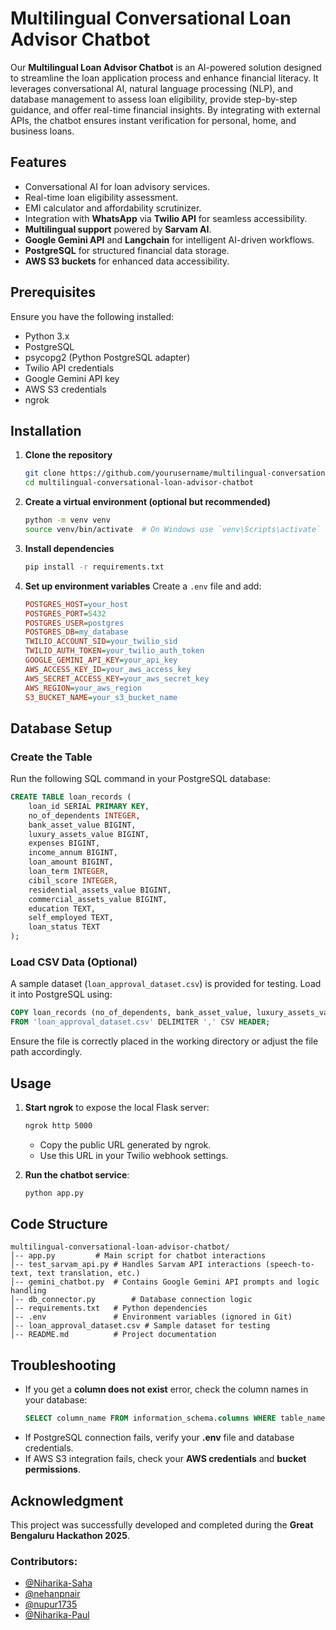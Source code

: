# Multilingual Conversational Loan Advisor Chatbot

Our **Multilingual Loan Advisor Chatbot** is an AI-powered solution designed to streamline the loan application process and enhance financial literacy. It leverages conversational AI, natural language processing (NLP), and database management to assess loan eligibility, provide step-by-step guidance, and offer real-time financial insights. By integrating with external APIs, the chatbot ensures instant verification for personal, home, and business loans.

## Features

- Conversational AI for loan advisory services.
- Real-time loan eligibility assessment.
- EMI calculator and affordability scrutinizer.
- Integration with **WhatsApp** via **Twilio API** for seamless accessibility.
- **Multilingual support** powered by **Sarvam AI**.
- **Google Gemini API** and **Langchain** for intelligent AI-driven workflows.
- **PostgreSQL** for structured financial data storage.
- **AWS S3 buckets** for enhanced data accessibility.

## Prerequisites

Ensure you have the following installed:

- Python 3.x
- PostgreSQL
- psycopg2 (Python PostgreSQL adapter)
- Twilio API credentials
- Google Gemini API key
- AWS S3 credentials
- ngrok

## Installation

1. **Clone the repository**
   ```sh
   git clone https://github.com/yourusername/multilingual-conversational-loan-advisor-chatbot.git
   cd multilingual-conversational-loan-advisor-chatbot
   ```
2. **Create a virtual environment (optional but recommended)**
   ```sh
   python -m venv venv
   source venv/bin/activate  # On Windows use `venv\Scripts\activate`
   ```
3. **Install dependencies**
   ```sh
   pip install -r requirements.txt
   ```
4. **Set up environment variables** Create a `.env` file and add:
   ```ini
   POSTGRES_HOST=your_host
   POSTGRES_PORT=5432
   POSTGRES_USER=postgres
   POSTGRES_DB=my_database
   TWILIO_ACCOUNT_SID=your_twilio_sid
   TWILIO_AUTH_TOKEN=your_twilio_auth_token
   GOOGLE_GEMINI_API_KEY=your_api_key
   AWS_ACCESS_KEY_ID=your_aws_access_key
   AWS_SECRET_ACCESS_KEY=your_aws_secret_key
   AWS_REGION=your_aws_region
   S3_BUCKET_NAME=your_s3_bucket_name
   ```

## Database Setup

### Create the Table

Run the following SQL command in your PostgreSQL database:

```sql
CREATE TABLE loan_records (
    loan_id SERIAL PRIMARY KEY,
    no_of_dependents INTEGER,
    bank_asset_value BIGINT,
    luxury_assets_value BIGINT,
    expenses BIGINT,
    income_annum BIGINT,
    loan_amount BIGINT,
    loan_term INTEGER,
    cibil_score INTEGER,
    residential_assets_value BIGINT,
    commercial_assets_value BIGINT,
    education TEXT,
    self_employed TEXT,
    loan_status TEXT
);
```

### Load CSV Data (Optional)

A sample dataset (`loan_approval_dataset.csv`) is provided for testing. Load it into PostgreSQL using:

```sql
COPY loan_records (no_of_dependents, bank_asset_value, luxury_assets_value, expenses, income_annum, loan_amount, loan_term, cibil_score, residential_assets_value, commercial_assets_value, education, self_employed, loan_status)
FROM 'loan_approval_dataset.csv' DELIMITER ',' CSV HEADER;
```

Ensure the file is correctly placed in the working directory or adjust the file path accordingly.

## Usage

1. **Start ngrok** to expose the local Flask server:

   ```sh
   ngrok http 5000
   ```

   - Copy the public URL generated by ngrok.
   - Use this URL in your Twilio webhook settings.

2. **Run the chatbot service**:

   ```sh
   python app.py
   ```

## Code Structure

```
multilingual-conversational-loan-advisor-chatbot/
│-- app.py         # Main script for chatbot interactions
│-- test_sarvam_api.py # Handles Sarvam API interactions (speech-to-text, text translation, etc.)
│-- gemini_chatbot.py  # Contains Google Gemini API prompts and logic handling
│-- db_connector.py        # Database connection logic
│-- requirements.txt   # Python dependencies
│-- .env               # Environment variables (ignored in Git)
│-- loan_approval_dataset.csv # Sample dataset for testing
│-- README.md          # Project documentation
```


## Troubleshooting

- If you get a **column does not exist** error, check the column names in your database:
  ```sql
  SELECT column_name FROM information_schema.columns WHERE table_name = 'loan_records';
  ```
- If PostgreSQL connection fails, verify your **.env** file and database credentials.
- If AWS S3 integration fails, check your **AWS credentials** and **bucket permissions**.

## Acknowledgment

This project was successfully developed and completed during the **Great Bengaluru Hackathon 2025**.

### Contributors:
- [@Niharika-Saha](https://github.com/Niharika-Saha) 
- [@nehanpnair](https://github.com/nehanpnair)
- [@nupur1735](https://github.com/nupur1735)
- [@Niharika-Paul](https://github.com/Niharika-Paul)

